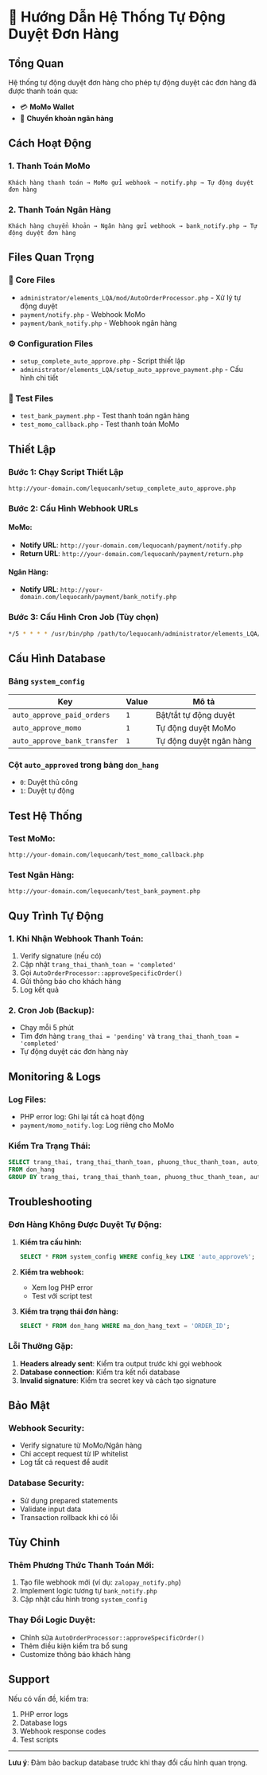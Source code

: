 # 🚀 Hướng Dẫn Hệ Thống Tự Động Duyệt Đơn Hàng

## Tổng Quan
Hệ thống tự động duyệt đơn hàng cho phép tự động duyệt các đơn hàng đã được thanh toán qua:
- 💳 **MoMo Wallet**
- 🏦 **Chuyển khoản ngân hàng**

## Cách Hoạt Động

### 1. Thanh Toán MoMo
```
Khách hàng thanh toán → MoMo gửi webhook → notify.php → Tự động duyệt đơn hàng
```

### 2. Thanh Toán Ngân Hàng
```
Khách hàng chuyển khoản → Ngân hàng gửi webhook → bank_notify.php → Tự động duyệt đơn hàng
```

## Files Quan Trọng

### 🔧 Core Files
- `administrator/elements_LQA/mod/AutoOrderProcessor.php` - Xử lý tự động duyệt
- `payment/notify.php` - Webhook MoMo
- `payment/bank_notify.php` - Webhook ngân hàng

### ⚙️ Configuration Files
- `setup_complete_auto_approve.php` - Script thiết lập
- `administrator/elements_LQA/setup_auto_approve_payment.php` - Cấu hình chi tiết

### 🧪 Test Files
- `test_bank_payment.php` - Test thanh toán ngân hàng
- `test_momo_callback.php` - Test thanh toán MoMo

## Thiết Lập

### Bước 1: Chạy Script Thiết Lập
```
http://your-domain.com/lequocanh/setup_complete_auto_approve.php
```

### Bước 2: Cấu Hình Webhook URLs

#### MoMo:
- **Notify URL**: `http://your-domain.com/lequocanh/payment/notify.php`
- **Return URL**: `http://your-domain.com/lequocanh/payment/return.php`

#### Ngân Hàng:
- **Notify URL**: `http://your-domain.com/lequocanh/payment/bank_notify.php`

### Bước 3: Cấu Hình Cron Job (Tùy chọn)
```bash
*/5 * * * * /usr/bin/php /path/to/lequocanh/administrator/elements_LQA/cron/auto_process_orders.php
```

## Cấu Hình Database

### Bảng `system_config`
| Key | Value | Mô tả |
|-----|-------|-------|
| `auto_approve_paid_orders` | `1` | Bật/tắt tự động duyệt |
| `auto_approve_momo` | `1` | Tự động duyệt MoMo |
| `auto_approve_bank_transfer` | `1` | Tự động duyệt ngân hàng |

### Cột `auto_approved` trong bảng `don_hang`
- `0`: Duyệt thủ công
- `1`: Duyệt tự động

## Test Hệ Thống

### Test MoMo:
```
http://your-domain.com/lequocanh/test_momo_callback.php
```

### Test Ngân Hàng:
```
http://your-domain.com/lequocanh/test_bank_payment.php
```

## Quy Trình Tự Động

### 1. Khi Nhận Webhook Thanh Toán:
1. Verify signature (nếu có)
2. Cập nhật `trang_thai_thanh_toan = 'completed'`
3. Gọi `AutoOrderProcessor::approveSpecificOrder()`
4. Gửi thông báo cho khách hàng
5. Log kết quả

### 2. Cron Job (Backup):
- Chạy mỗi 5 phút
- Tìm đơn hàng `trang_thai = 'pending'` và `trang_thai_thanh_toan = 'completed'`
- Tự động duyệt các đơn hàng này

## Monitoring & Logs

### Log Files:
- PHP error log: Ghi lại tất cả hoạt động
- `payment/momo_notify.log`: Log riêng cho MoMo

### Kiểm Tra Trạng Thái:
```sql
SELECT trang_thai, trang_thai_thanh_toan, phuong_thuc_thanh_toan, auto_approved, COUNT(*) 
FROM don_hang 
GROUP BY trang_thai, trang_thai_thanh_toan, phuong_thuc_thanh_toan, auto_approved;
```

## Troubleshooting

### Đơn Hàng Không Được Duyệt Tự Động:

1. **Kiểm tra cấu hình:**
   ```sql
   SELECT * FROM system_config WHERE config_key LIKE 'auto_approve%';
   ```

2. **Kiểm tra webhook:**
   - Xem log PHP error
   - Test với script test

3. **Kiểm tra trạng thái đơn hàng:**
   ```sql
   SELECT * FROM don_hang WHERE ma_don_hang_text = 'ORDER_ID';
   ```

### Lỗi Thường Gặp:

1. **Headers already sent**: Kiểm tra output trước khi gọi webhook
2. **Database connection**: Kiểm tra kết nối database
3. **Invalid signature**: Kiểm tra secret key và cách tạo signature

## Bảo Mật

### Webhook Security:
- Verify signature từ MoMo/Ngân hàng
- Chỉ accept request từ IP whitelist
- Log tất cả request để audit

### Database Security:
- Sử dụng prepared statements
- Validate input data
- Transaction rollback khi có lỗi

## Tùy Chỉnh

### Thêm Phương Thức Thanh Toán Mới:
1. Tạo file webhook mới (ví dụ: `zalopay_notify.php`)
2. Implement logic tương tự `bank_notify.php`
3. Cập nhật cấu hình trong `system_config`

### Thay Đổi Logic Duyệt:
- Chỉnh sửa `AutoOrderProcessor::approveSpecificOrder()`
- Thêm điều kiện kiểm tra bổ sung
- Customize thông báo khách hàng

## Support

Nếu có vấn đề, kiểm tra:
1. PHP error logs
2. Database logs
3. Webhook response codes
4. Test scripts

---

**Lưu ý**: Đảm bảo backup database trước khi thay đổi cấu hình quan trọng.
